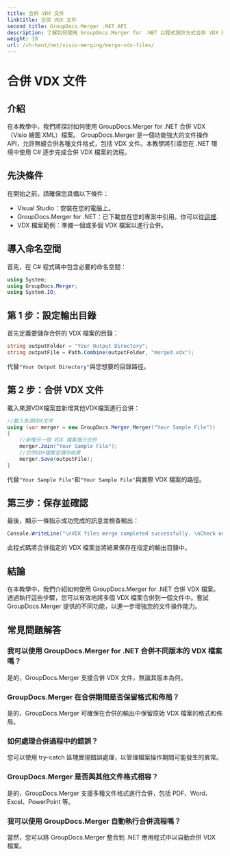 ```yaml
---
title: 合併 VDX 文件
linktitle: 合併 VDX 文件
second_title: GroupDocs.Merger .NET API
description: 了解如何使用 GroupDocs.Merger for .NET 以程式設計方式合併 VDX 檔案。本教程提供了逐步指南。
weight: 10
url: /zh-hant/net/visio-merging/merge-vdx-files/
---
```


# 合併 VDX 文件

## 介紹
在本教學中，我們將探討如何使用 GroupDocs.Merger for .NET 合併 VDX（Visio 繪圖 XML）檔案。 GroupDocs.Merger 是一個功能強大的文件操作 API，允許無縫合併各種文件格式，包括 VDX 文件。本教學將引導您在 .NET 環境中使用 C# 逐步完成合併 VDX 檔案的流程。
## 先決條件
在開始之前，請確保您具備以下條件：
- Visual Studio：安裝在您的電腦上。
-  GroupDocs.Merger for .NET：已下載並在您的專案中引用。你可以從[這裡](https://releases.groupdocs.com/merger/net/).
- VDX 檔案範例：準備一個或多個 VDX 檔案以進行合併。

## 導入命名空間
首先，在 C# 程式碼中包含必要的命名空間：
```csharp
using System; 
using GroupDocs.Merger;
using System.IO;
```
## 第 1 步：設定輸出目錄
首先定義要儲存合併的 VDX 檔案的目錄：
```csharp
string outputFolder = "Your Output Directory";
string outputFile = Path.Combine(outputFolder, "merged.vdx");
```
代替`"Your Output Directory"`與您想要的目錄路徑。
## 第 2 步：合併 VDX 文件
載入來源VDX檔案並新增其他VDX檔案進行合併：
```csharp
//載入來源VDX文件
using (var merger = new GroupDocs.Merger.Merger("Your Sample File"))
{
    //新增另一個 VDX 檔案進行合併
    merger.Join("Your Sample File");
    //合併VDX檔案並儲存結果
    merger.Save(outputFile);
}
```
代替`"Your Sample File"`和`"Your Sample File"`與實際 VDX 檔案的路徑。
## 第三步：保存並確認
最後，顯示一條指示成功完成的訊息並檢查輸出：
```csharp
Console.WriteLine("\nVDX files merge completed successfully. \nCheck output in {0}", outputFolder);
```
此程式碼將合併指定的 VDX 檔案並將結果保存在指定的輸出目錄中。

## 結論
在本教學中，我們介紹如何使用 GroupDocs.Merger for .NET 合併 VDX 檔案。透過執行這些步驟，您可以有效地將多個 VDX 檔案合併到一個文件中。嘗試 GroupDocs.Merger 提供的不同功能，以進一步增強您的文件操作能力。

## 常見問題解答
### 我可以使用 GroupDocs.Merger for .NET 合併不同版本的 VDX 檔案嗎？
是的，GroupDocs.Merger 支援合併 VDX 文件，無論其版本為何。
### GroupDocs.Merger 在合併期間是否保留格式和佈局？
是的，GroupDocs.Merger 可確保在合併的輸出中保留原始 VDX 檔案的格式和佈局。
### 如何處理合併過程中的錯誤？
您可以使用 try-catch 區塊實現錯誤處理，以管理檔案操作期間可能發生的異常。
### GroupDocs.Merger 是否與其他文件格式相容？
是的，GroupDocs.Merger 支援多種文件格式進行合併，包括 PDF、Word、Excel、PowerPoint 等。
### 我可以使用 GroupDocs.Merger 自動執行合併流程嗎？
當然，您可以將 GroupDocs.Merger 整合到 .NET 應用程式中以自動合併 VDX 檔案。